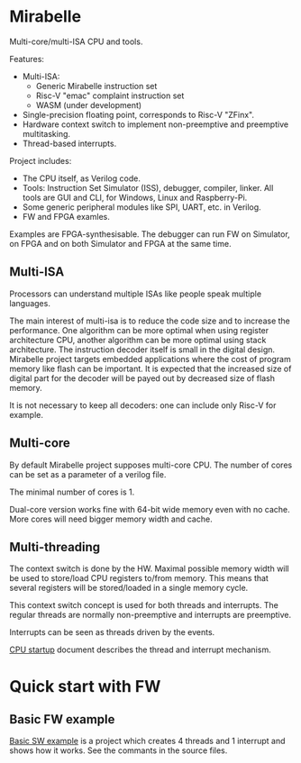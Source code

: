 # Mirabelle

Multi-core/multi-ISA CPU and tools. 

Features:
- Multi-ISA:
  - Generic Mirabelle instruction set
  - Risc-V "emac" complaint instruction set
  - WASM (under development)
- Single-precision floating point, corresponds to Risc-V "ZFinx". 
- Hardware context switch to implement non-preemptive and preemptive multitasking. 
- Thread-based interrupts.

Project includes:
- The CPU itself, as Verilog code.
- Tools: Instruction Set Simulator (ISS), debugger, compiler, linker. All tools are GUI and CLI, for Windows, Linux and Raspberry-Pi.
- Some generic peripheral modules like SPI, UART, etc. in Verilog.
- FW and FPGA examles.

Examples are FPGA-synthesisable. The debugger can run FW on Simulator, on FPGA and on both 
Simulator and FPGA at the same time. 

## Multi-ISA

Processors can understand multiple ISAs like people speak multiple languages.

The main interest of multi-isa is to reduce the code size and to increase the performance. 
One algorithm can be more optimal when using register architecture CPU, another algorithm 
can be more optimal using stack architecture. 
The instruction decoder itself is small in the digital design. Mirabelle project targets embedded 
applications where the cost of program memory like flash can be important.
It is expected that the increased size of digital part for the decoder will be payed out 
by decreased size of flash memory.

It is not necessary to keep all decoders: one can include only Risc-V for example. 

## Multi-core

By default Mirabelle project supposes multi-core CPU. The number of cores can be set as a 
parameter of a verilog file.

The minimal number of cores is 1.

Dual-core version works fine with 64-bit wide memory even with no cache. More cores will need 
bigger memory width and cache.

## Multi-threading

The context switch is done by the HW. Maximal possible memory width will be used to store/load CPU 
registers to/from memory. This means that several registers will be stored/loaded in a single 
memory cycle.

This context switch concept is used for both threads and interrupts. The regular threads are 
normally non-preemptive and interrupts are preemptive. 

Interrupts can be seen as threads driven by the events. 

[CPU startup](Doc/CpuStartup.pdf) document describes the thread and interrupt mechanism.

# Quick start with FW

## Basic FW example

[Basic SW example](Examples/MsaBasic) is a project which creates 4 threads and 1 interrupt and 
shows how it works. See the commants in the source files.  


